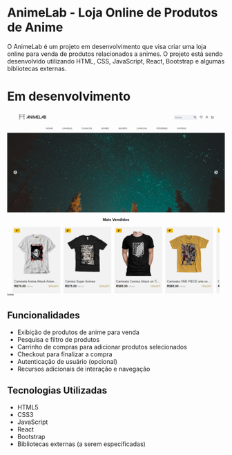 # AnimeLab - Loja Online de Produtos de Anime

O AnimeLab é um projeto em desenvolvimento que visa criar uma loja online para venda de produtos relacionados a animes. O projeto está sendo desenvolvido utilizando HTML, CSS, JavaScript, React, Bootstrap e algumas bibliotecas externas.


# Em desenvolvimento
![Imagem](AnimeLab/anime-lab/src/assets/img-site.png)

## Funcionalidades

- Exibição de produtos de anime para venda
- Pesquisa e filtro de produtos
- Carrinho de compras para adicionar produtos selecionados
- Checkout para finalizar a compra
- Autenticação de usuário (opcional)
- Recursos adicionais de interação e navegação

## Tecnologias Utilizadas

- HTML5
- CSS3
- JavaScript
- React
- Bootstrap
- Bibliotecas externas (a serem especificadas)
